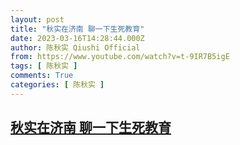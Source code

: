 ```yaml
---
layout: post
title: "秋实在济南 聊一下生死教育"
date: 2023-03-16T14:28:44.000Z
author: 陈秋实 Qiushi Official
from: https://www.youtube.com/watch?v=t-9IR7B5igE
tags: [ 陈秋实 ]
comments: True
categories: [ 陈秋实 ]
---
```

<!--1678976924000-->
[秋实在济南 聊一下生死教育](https://www.youtube.com/watch?v=t-9IR7B5igE)
------

<div>

</div>
